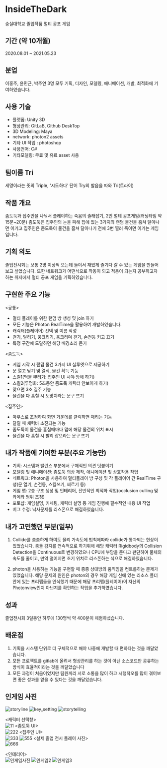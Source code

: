 # InsideTheDark
숭실대학교 졸업작품 멀티 공포 게임

## 기간 (약 10개월)
2020.08.01 ~ 2021.05.23

## 분업
이홍주, 윤민근, 박주연
3명 모두 기획, 디자인, 모델링, 애니메이션, 개발, 최적화에 기여하였습니다.

## 사용 기술
* 플랫폼: Unity 3D
* 형상관리: GitLaB, Github DeskTop
* 3D Modeling: Maya
* network: photon2 assets
* 기타 UI 작업 : photoshop
* 사용언어: C#
* 기타모델링: 무료 및 유료 asset 사용

## 팀이름 Tri
세명이라는 뜻의 Triple, '시도하다' 단어 Try의 발음을 따와 Tri(트라이)

## 작품 개요
좀도둑과 집주인을 나눠서 플레이하는 죽음의 술래잡기, 2인 멀테 공포게임(러닝타임 약 15분~20분)
좀도둑은 집주인의 눈을 피해 집에 있는 3가지의 랜덤 물건을 훔쳐 달아나면 이기고
집주인은 좀도둑이 물건을 훔쳐 달아나기 전에 3번 찔러 죽이면 이기는 게임입니다.

## 기획 의도
졸업전시회는 보통 2명 이상씩 오는데 둘이서 재밌게 즐기다 갈 수 있는 게임을 만들어 보고 싶었습니다.
또한 네트워크가 어떤식으로 작동이 되고 적용이 되는지 공부하고자 하는 취지에서 멀티 공포 게임을 기획하였습니다.

## 구현한 주요 기능
<공통>
* 멀티 플레이를 위한 랜덤 방 생성 및 join 하기
* 모든 기능은 Photon RealTime을 활용하여 개발하였습니다.
* 캐릭터(플레이어) 선택 및 이름 작성
* 걷기, 달리기, 웅크리기, 웅크리며 걷기, 손전등 키고 끄기
* 특정 구간에 도달하면 해당 배경소리 듣기 

<좀도둑>
* 게임 시작 시 랜덤 물건 3가지 UI 실루엣으로 제공하기
* 문 열고 닫기 및 열쇠, 물건 획득 기능
* 스킬1(먹물 뿌리기: 집주인 UI 시야 방해 하기)
* 스킬2(투명화: 5초동안 좀도둑 캐릭터 안보이게 하기)
* 맞으면 3초 질주 기능
* 물건을 다 훔칠 시 도망치라는 문구 뜨기

<집주인>
* 마우스로 조정하여 화면 가운데를 클릭하면 때리는 기능
* 달릴 때 체력바 소진되는 기능
* 좀도둑이 물건을 훔칠때마다 맵에 해당 물건의 위치 표시
* 물건을 다 훔칠 시 빨리 잡으라는 문구 뜨기

## 내가 작품에 기여한 부분(주요 기능만)
* 기획: 시스템과 밸런스 부분에서 구체적인 의견 덧붙이기
* 모델링 및 애니메이션: 좀도둑 의상 제작, 애니메이션 및 상호작용 작업
* 네트워크: Photon을 사용하여 멀티플레이 방 구성 및 각 플레이어 간 RealTime 구성(문 열기, 손전등, 스킬쓰기, 찌르기 등)
* 게임 맵: 2층 구조 생성 및 인테리어, 전반적인 최적화 작업(occlusion culling 및 카메라 범위 조정)
* 포토샵: 게임설명, 키세팅, 캐릭터 설명 등 게임 진행에 필수적인 내용 UI 작업
* 버그 수정: 낙사문제를 리스폰으로 해결하였습니다.

## 내가 고민했던 부분(일부)
1. Collide를 촘촘하게 하여도 물리 가속도에 법칙에따라 collide가 통과되는 현상이 있었습니다. 
충돌 감지를 연속적으로 하기위해 해당 캐릭터 Rigidbody의 Collision Detection을 Continuous로 변경하였으나 CPU에 부담을 준다고 판단하여
물체의 속도를 줄이고, 만약 떨어지면 초기 위치로 리스폰하는 식으로 해결하였습니다.

2. photon을 사용하는 기능을 구현할 때 종종 상대방의 움직임을 컨트롤하는 문제가 있었습니다. 
해당 문제의 원인은 photon의 경우 해당 게임 신에 있는 리소스 폴더 안에 있는 프리팹들을 인식했기 때문에 
해당 프리팹(플레이어)이 자신의 Photonview인지 아닌지를 확인하는 작업을 추가하였습니다.

## 성과
졸업전시회 3일동안 하루에 130명씩 약 400분이 체험하셨습니다.

## 배운점
1. 기획을 시스템 단위로 더 구체적으로 해야 나중에 개발할 때 편하다는 것을 깨달았습니다.
2. 모든 프로젝트를 gitlab에 올려서 형상관리를 하는 것이 아닌 소스코드만 공유하는 방식이 효율적이라는 것을 깨달았습니다
3. 모든 과정이 처음이었지만 팀원끼리 서로 소통을 많이 하고 시행착오를 많이 겪어보면 좋은 성과를 얻을 수 있다는 것을 깨달았습니다.

## 인게임 사진
![storyline](https://user-images.githubusercontent.com/65024497/174811771-06e88a0d-bd96-42d3-bf66-cdc429820fc3.png)
![key_setting](https://user-images.githubusercontent.com/65024497/174811832-f46ea80f-1097-4805-905b-bdfeb80b6638.png)
![storytelling](https://user-images.githubusercontent.com/65024497/174812393-cc8c7b3a-d3d0-41fd-af19-2f65eb485305.png)

<캐릭터 선택창>   
![11](https://user-images.githubusercontent.com/65024497/174815004-2c6e5b92-fcd6-41c8-b959-fa5fb5f0f00c.jpg)
<좀도둑 UI>   
![222](https://user-images.githubusercontent.com/65024497/174815012-95ec4dd3-d500-4d19-9b3d-fe751df7c9d5.jpg)
<집주인 UI>   
![333](https://user-images.githubusercontent.com/65024497/174815017-bf899dac-8118-457f-bd75-db55215494ca.jpg)
![555](https://user-images.githubusercontent.com/65024497/174815033-1ec824c2-9929-4be2-be8c-9b97fdf81768.jpg)
<실제 졸업 전시 플레이 사진>   
![666](https://user-images.githubusercontent.com/65024497/174815065-396129a8-7317-4354-a0c1-59791962b908.png)

<인테리어>   
![인게임사진](https://user-images.githubusercontent.com/65024497/174817213-32195e18-3fc2-4d5a-9402-6b450bab6af4.jpg)
![인게임2](https://user-images.githubusercontent.com/65024497/174817229-beb35f66-4280-42c9-8b3f-8b3d71bc0068.jpg)
![인게임3](https://user-images.githubusercontent.com/65024497/174817233-5aa1bde3-b16d-472c-9955-60900b9e3d1e.jpg)

